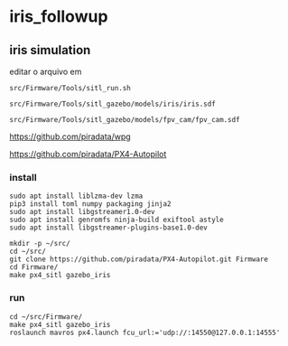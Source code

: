 # iris_followup

## iris simulation

editar o arquivo em 

```
src/Firmware/Tools/sitl_run.sh

src/Firmware/Tools/sitl_gazebo/models/iris/iris.sdf

src/Firmware/Tools/sitl_gazebo/models/fpv_cam/fpv_cam.sdf
```

https://github.com/piradata/wpg

https://github.com/piradata/PX4-Autopilot


### install

```
sudo apt install liblzma-dev lzma
pip3 install toml numpy packaging jinja2
sudo apt install libgstreamer1.0-dev
sudo apt install genromfs ninja-build exiftool astyle
sudo apt install libgstreamer-plugins-base1.0-dev
```
```
mkdir -p ~/src/
cd ~/src/
git clone https://github.com/piradata/PX4-Autopilot.git Firmware
cd Firmware/
make px4_sitl gazebo_iris
```

### run
```
cd ~/src/Firmware/
make px4_sitl gazebo_iris
roslaunch mavros px4.launch fcu_url:='udp://:14550@127.0.0.1:14555'
```
